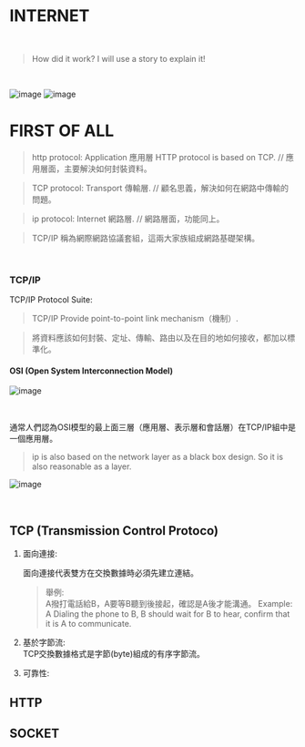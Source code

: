 # INTERNET

<br/>

> How did it work? I will use a story to explain it!

<br/>

 ![image](https://github.com/uwxuan/rookie-project/blob/main/internet/1.internet.png)
 ![image](https://github.com/uwxuan/rookie-project/blob/main/internet/2.internet.png)

# FIRST OF ALL

 > http protocol: Application 應用層 HTTP protocol is based on TCP.     //  應用層面，主要解決如何封裝資料。

 > TCP protocol: Transport 傳輸層.                                      // 顧名思義，解決如何在網路中傳輸的問題。

 > ip protocol: Internet 網路層.                                        // 網路層面，功能同上。

 > TCP/IP 稱為網際網路協議套組，這兩大家族組成網路基礎架構。

<br/>

 ### TCP/IP  

   TCP/IP Protocol Suite: <br/>

 > TCP/IP Provide point-to-point link mechanism（機制）.<br/>

 > 將資料應該如何封裝、定址、傳輸、路由以及在目的地如何接收，都加以標準化。<br/>

 #### OSI (Open System Interconnection Model)

 ![image](https://github.com/uwxuan/rookie-project/blob/main/internet/osi.png)

<br/>

 通常人們認為OSI模型的最上面三層（應用層、表示層和會話層）在TCP/IP組中是一個應用層。
 > ip is also based on the network layer as a black box design.
 > So it is also reasonable as a layer.

 ![image](https://github.com/uwxuan/rookie-project/blob/main/internet/osi2.png)

 <br>


 ## TCP (Transmission Control Protoco)

 1. 面向連接: <br/>

    面向連接代表雙方在交換數據時必須先建立連結。
    > 舉例:<br/>A撥打電話給B，A要等B聽到後接起，確認是A後才能溝通。
    > Example:<br/> A Dialing the phone to B, B should wait for B to hear, confirm that it is A to communicate.

 2. 基於字節流:<br/>
    TCP交換數據格式是字節(byte)組成的有序字節流。

 3. 可靠性:<br/>

 ## HTTP

 ## SOCKET
